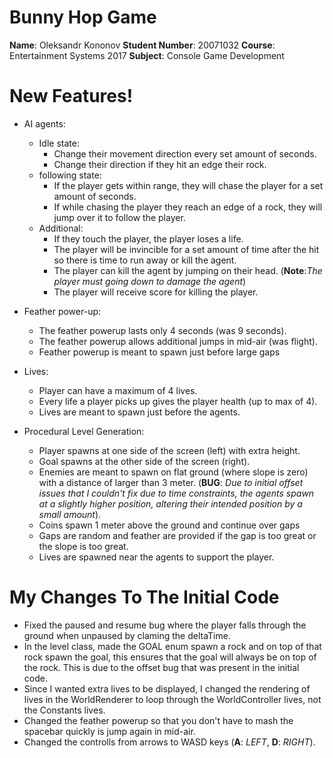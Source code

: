 # Bunny Hop Game
**Name**: Oleksandr Kononov
**Student Number**: 20071032
**Course**: Entertainment Systems 2017
**Subject**: Console Game Development

# New Features!
  - AI agents:
     - Idle state:
        - Change their movement direction every set amount of seconds.
        - Change their direction if they hit an edge their rock.
    - following state:
        - If the player gets within range, they will chase the player for a set amount of seconds.
        - If while chasing the player they reach an edge of a rock, they will jump over it to follow the player.
    - Additional:
        - If they touch the player, the player loses a life.
        - The player will be invincible for a set amount of time after the hit
          so there is time to run away or kill the agent.
        - The player can kill the agent by jumping on their head. (**Note**:_The player must going down to damage the agent_)
        - The player will receive score for killing the player.

- Feather power-up:
    - The feather powerup lasts only 4 seconds (was 9 seconds).
    - The feather powerup allows additional jumps in mid-air (was flight).
    - Feather powerup is meant to spawn just before large gaps

- Lives:
    - Player can have a maximum of 4 lives.
    - Every life a player picks up gives the player health (up to max of 4).
    - Lives are meant to spawn just before the agents.

- Procedural Level Generation:
    - Player spawns at one side of the screen (left) with extra height.
    - Goal spawns at the other side of the screen (right).
    - Enemies are meant to spawn on flat ground (where slope is zero) with a distance of larger than 3 meter.
      (**BUG**: _Due to initial offset issues that I couldn't fix due to time constraints, the agents spawn at a slightly higher position, altering their intended position by a small amount_).
    - Coins spawn 1 meter above the ground and continue over gaps
    - Gaps are random and feather are provided if the gap is too great or the slope is too great.
    - Lives are spawned near the agents to support the player.

# My Changes To The Initial Code
- Fixed the paused and resume bug where the player falls through the ground when unpaused by claming the deltaTime.
- In the level class, made the GOAL enum spawn a rock and on top of that rock spawn the goal, this ensures that the goal will always be on top of the rock. This is due to the offset bug that was present in the initial code.
- Since I wanted extra lives to be displayed, I changed the rendering of lives in the WorldRenderer to loop through the WorldController lives, not the Constants lives.
- Changed the feather powerup so that you don't have to mash the spacebar quickly is jump again in mid-air.
- Changed the controlls from arrows to WASD keys (**A**: _LEFT_, **D**: _RIGHT_).
